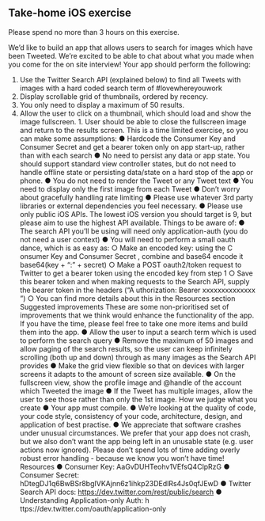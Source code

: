  ## Take-home  iOS  exercise
 
 Please spend no more than 3 hours on this exercise.
 
 We’d like to build an app that allows users to search for images which have been Tweeted. We’re excited to be able to chat about what you made when you come for the on site interview!
 Your app should perform the following:
 1. Use the Twitter Search API (explained below) to find all Tweets with images with a hard coded search term of  #lovewhereyouwork
 2. Display scrollable grid of thumbnails, ordered by recency.
 1. You only need to display a maximum of 50 results.
 3. Allow the user to click on a thumbnail, which should load and show the image fullscreen. 1. User should be able to close the fullscreen image and return to the results
 screen.
 This is a time limited exercise, so you can make some assumptions:
 ● Hardcode the  Consumer Key  and  Consumer Secret  and get a bearer token only on app start-up, rather than with each search
 ● No need to persist any data or app state. You should support standard view controller states, but do not need to handle offline state or persisting data/state on a hard stop of the app or phone.
 ● You do not need to render the Tweet or any Tweet text
 ● You need to display only the first image from each Tweet
 ● Don’t worry about gracefully handling rate limiting
 ● Please use whatever 3rd party libraries or external dependencies you feel necessary.
 ● Please use only public iOS APIs. The lowest iOS version you should target is 9, but
 please aim to use the highest API available.
 Things to be aware of:
 ● The search API you’ll be using will need only application-auth (you do not need a user context)
 ● You will need to perform a small oauth dance, which is as easy as:
 ○ Make an encoded key: using the C  onsumer Key   and  Consumer Secret  ,
 combine and base64 encode it base64(key + “:” + secret)
 ○ Make a  POST oauth2/token   request to Twitter to get a bearer token using the
 encoded key from step 1
 ○ Save this bearer token and when making requests to the Search API, supply the
 bearer token in the headers (“A  uthorization: Bearer xxxxxxxxxxxxxx  ”)
 ○ You can find more details about this in the Resources section
 Suggested improvements
 These are some non-prioritised set of improvements that we think would enhance the functionality of the app. If you have the time, please feel free to take one more items and build them into the app.
 ● Allow the user to input a search term which is used to perform the search query
 ● Remove the maximum of 50 images and allow paging of the search results, so the user can keep infinitely scrolling (both up and down) through as many images as the Search
 API provides
 ● Make the grid view flexible so that on devices with larger screens it adapts to the amount
 of screen size available.
 ● On the fullscreen view, show the profile image and @handle of the account which
 Tweeted the image
 ● If the Tweet has multiple images, allow the user to see those rather than only the 1st
 image.
 How we judge what you create
 ● Your app must compile.
 ● We’re looking at the quality of code, your code style, consistency of your code,
 architecture, design, and application of best practise.
 ● We appreciate that software crashes under unusual circumstances. We prefer that your
 app does not crash, but we also don’t want the app being left in an unusable state (e.g. user actions now ignored). Please don’t spend lots of time adding overly robust error handling - because we know you won’t have time!
 Resources
 ● Consumer Key:  AaGvDUHTeohv1VEfsQ4ClpRzG
 ● Consumer Secret:
 hDtegDJ1q6BwBSr8bgIVKAjnn6z1ihkp23DEdlRs4Js0qfJEwD
 ● Twitter Search API docs:  https://dev.twitter.com/rest/public/search
 ● Understanding Application-only Auth: h  ttps://dev.twitter.com/oauth/application-only
 

